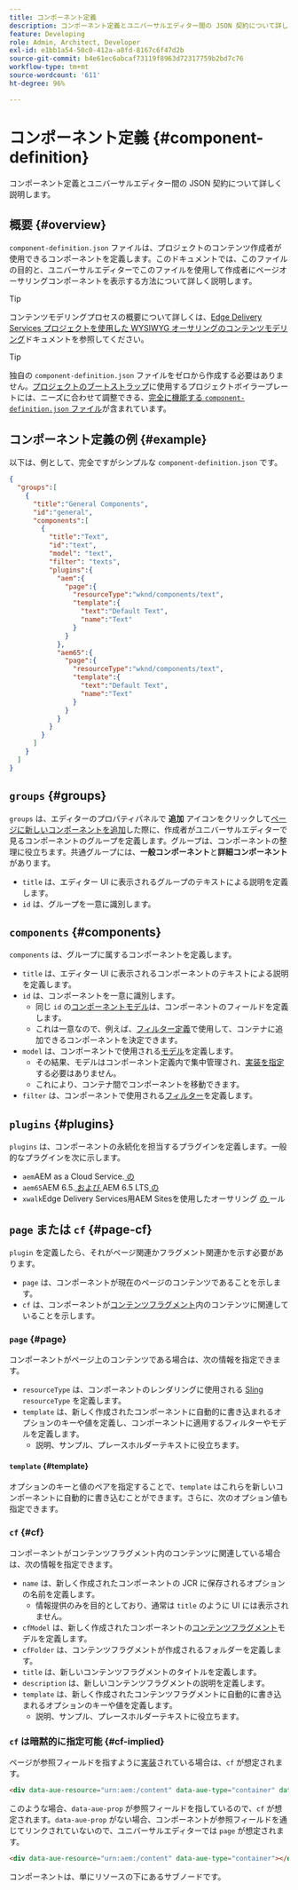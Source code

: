 ```yaml
---
title: コンポーネント定義
description: コンポーネント定義とユニバーサルエディター間の JSON 契約について詳しく説明します。
feature: Developing
role: Admin, Architect, Developer
exl-id: e1bb1a54-50c0-412a-a8fd-8167c6f47d2b
source-git-commit: b4e61ec6abcaf73119f8963d72317759b2bd7c76
workflow-type: tm+mt
source-wordcount: '611'
ht-degree: 96%

---
```


# コンポーネント定義 {#component-definition}

コンポーネント定義とユニバーサルエディター間の JSON 契約について詳しく説明します。

## 概要 {#overview}

`component-definition.json` ファイルは、プロジェクトのコンテンツ作成者が使用できるコンポーネントを定義します。このドキュメントでは、このファイルの目的と、ユニバーサルエディターでこのファイルを使用して作成者にページオーサリングコンポーネントを表示する方法について詳しく説明します。

>[!TIP]
>
>コンテンツモデリングプロセスの概要について詳しくは、[Edge Delivery Services プロジェクトを使用した WYSIWYG オーサリングのコンテンツモデリング](https://www.aem.live/developer/component-model-definitions)ドキュメントを参照してください。

>[!TIP]
>
>独自の `component-definition.json` ファイルをゼロから作成する必要はありません。[プロジェクトのブートストラップ](https://www.aem.live/developer/ue-tutorial)に使用するプロジェクトボイラープレートには、ニーズに合わせて調整できる、[完全に機能する `component-definition.json` ファイル](https://github.com/adobe-rnd/aem-boilerplate-xwalk/blob/main/component-definition.json)が含まれています。

## コンポーネント定義の例 {#example}

以下は、例として、完全ですがシンプルな `component-definition.json` です。

```json
{
  "groups":[
    {
      "title":"General Components",
      "id":"general",
      "components":[
        {
          "title":"Text",
          "id":"text",
          "model": "text",
          "filter": "texts",
          "plugins":{
            "aem":{
              "page":{
                "resourceType":"wknd/components/text",
                "template":{
                  "text":"Default Text",
                  "name":"Text"
                }
              }
            },
            "aem65":{
              "page":{
                "resourceType":"wknd/components/text",
                "template":{
                  "text":"Default Text",
                  "name":"Text"
                }
              }
            }
          }
        }
      ]
    }
  ]
}
```

## `groups` {#groups}

`groups` は、エディターのプロパティパネルで **追加** アイコンをクリックして[ページに新しいコンポーネントを追加](/help/sites-cloud/authoring/universal-editor/authoring.md#adding-components)した際に、作成者がユニバーサルエディターで見るコンポーネントのグループを定義します。グループは、コンポーネントの整理に役立ちます。共通グループには、**一般コンポーネント**&#x200B;と&#x200B;**詳細コンポーネント**&#x200B;があります。

* `title` は、エディター UI に表示されるグループのテキストによる説明を定義します。
* `id` は、グループを一意に識別します。

## `components` {#components}

`components` は、グループに属するコンポーネントを定義します。

* `title` は、エディター UI に表示されるコンポーネントのテキストによる説明を定義します。
* `id` は、コンポーネントを一意に識別します。
   * 同じ `id` の[コンポーネントモデル](/help/implementing/universal-editor/field-types.md#model-structure)は、コンポーネントのフィールドを定義します。
   * これは一意なので、例えば、[フィルター定義](/help/implementing/universal-editor/filtering.md)で使用して、コンテナに追加できるコンポーネントを決定できます。
* `model` は、コンポーネントで使用される[モデル](/help/implementing/universal-editor/field-types.md#model-structure)を定義します。
   * その結果、モデルはコンポーネント定義内で集中管理され、[実装を指定](/help/implementing/universal-editor/field-types.md#instrumentation)する必要はありません。
   * これにより、コンテナ間でコンポーネントを移動できます。
* `filter` は、コンポーネントで使用される[フィルター](/help/implementing/universal-editor/filtering.md)を定義します。

## `plugins` {#plugins}

`plugins` は、コンポーネントの永続化を担当するプラグインを定義します。一般的なプラグインを次に示します。

* `aem`AEM as a Cloud Service.[ の ](https://experienceleague.adobe.com/ja/docs/experience-manager-cloud-service)
* `aem65`AEM 6.5.[ および ](https://experienceleague.adobe.com/ja/docs/experience-manager-65)AEM 6.5 LTS[ の ](https://experienceleague.adobe.com/ja/docs/experience-manager-65-lts)
* `xwalk`Edge Delivery Services用AEM Sitesを使用したオーサリング [ の ](https://www.aem.live/developer/ue-tutorial) ール

## `page` または `cf` {#page-cf}

`plugin` を定義したら、それがページ関連かフラグメント関連かを示す必要があります。

* `page` は、コンポーネントが現在のページのコンテンツであることを示します。
* `cf` は、コンポーネントが[コンテンツフラグメント](/help/assets/content-fragments/content-fragments.md)内のコンテンツに関連していることを示します。

### `page` {#page}

コンポーネントがページ上のコンテンツである場合は、次の情報を指定できます。

* `resourceType` は、コンポーネントのレンダリングに使用される [Sling](/help/implementing/developing/introduction/sling-cheatsheet.md) `resourceType` を定義します。
* `template` は、新しく作成されたコンポーネントに自動的に書き込まれるオプションのキーや値を定義し、コンポーネントに適用するフィルターやモデルを定義します。
   * 説明、サンプル、プレースホルダーテキストに役立ちます。

#### `template` {#template}

オプションのキーと値のペアを指定することで、`template` はこれらを新しいコンポーネントに自動的に書き込むことができます。さらに、次のオプション値も指定できます。

### `cf` {#cf}

コンポーネントがコンテンツフラグメント内のコンテンツに関連している場合は、次の情報を指定できます。

* `name` は、新しく作成されたコンポーネントの JCR に保存されるオプションの名前を定義します。
   * 情報提供のみを目的としており、通常は `title` のように UI には表示されません。
* `cfModel` は、新しく作成されたコンポーネントの[コンテンツフラグメント](/help/assets/content-fragments/content-fragments-models.md)モデルを定義します。
* `cfFolder` は、コンテンツフラグメントが作成されるフォルダーを定義します。
* `title` は、新しいコンテンツフラグメントのタイトルを定義します。
* `description` は、新しいコンテンツフラグメントの説明を定義します。
* `template` は、新しく作成されたコンテンツフラグメントに自動的に書き込まれるオプションのキーや値を定義します。
   * 説明、サンプル、プレースホルダーテキストに役立ちます。

### `cf` は暗黙的に指定可能 {#cf-implied}

ページが参照フィールドを指すように[実装](/help/implementing/universal-editor/getting-started.md#instrument-page)されている場合は、`cf` が想定されます。

```html
<div data-aue-resource="urn:aem:/content" data-aue-type="container" data-aue-prop="field"></div>
```

このような場合、`data-aue-prop` が参照フィールドを指しているので、`cf` が想定されます。`data-aue-prop` がない場合、コンポーネントが参照フィールドを通じてリンクされていないので、ユニバーサルエディターでは `page` が想定されます。

```html
<div data-aue-resource="urn:aem:/content" data-aue-type="container"></div>
```

コンポーネントは、単にリソースの下にあるサブノードです。
